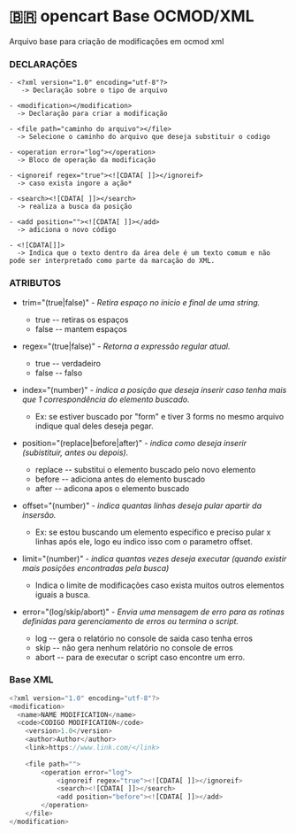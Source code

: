# 🇧🇷 opencart Base OCMOD/XML
 Arquivo base para criação de modificações em ocmod xml

### DECLARAÇÕES
~~~
- <?xml version="1.0" encoding="utf-8"?>
   -> Declaração sobre o tipo de arquivo
   
- <modification></modification>
  -> Declaração para criar a modificação
  
- <file path="caminho do arquivo"></file>
  -> Selecione o caminho do arquivo que deseja substituir o codigo
  
- <operation error="log"></operation>
  -> Bloco de operação da modificação
  
- <ignoreif regex="true"><![CDATA[ ]]></ignoreif>
  -> caso exista ingore a ação*
  
- <search><![CDATA[ ]]></search>
  -> realiza a busca da posição
  
- <add position=""><![CDATA[ ]]></add>
  -> adiciona o novo código
  
- <![CDATA[]]>
  -> Indica que o texto dentro da área dele é um texto comum e não pode ser interpretado como parte da marcação do XML.
~~~

### ATRIBUTOS

 - trim="(true|false)" - *Retira espaço no ínicio e final de uma string.*
   - true -- retiras os espaços
   - false -- mantem espaços 


 - regex="(true|false)" - *Retorna a expressão regular atual.*
   -  true -- verdadeiro
   -  false -- falso


 - index="(number)" - *indica a posição que deseja inserir caso tenha mais que 1 correspondência do elemento buscado.*
   - Ex: se estiver buscado por "form" e tiver 3 forms no mesmo arquivo indique qual deles deseja pegar. 


 - position="(replace|before|after)" - *indica como deseja inserir (subistituir, antes ou depois).*
   - replace -- substitui o elemento buscado pelo novo elemento
   - before -- adiciona antes do elemento buscado
   - after -- adicona apos o elemento buscado 


 - offset="(number)" - *indica quantas linhas deseja pular apartir da insersão.*
   - Ex: se estou buscando um elemento especifico e preciso pular x linhas após ele, logo eu indico isso com o parametro offset. 


 - limit="(number)" - *indica quantas vezes deseja executar (quando existir mais posições encontradas pela busca)*
   - Indica o limite de modificações caso exista muitos outros elementos iguais a busca.


 - error="(log/skip/abort)" - *Envia uma mensagem de erro para as rotinas definidas para gerenciamento de erros ou termina o script.*
   - log -- gera o relatório no console de saida caso tenha erros
   - skip -- não gera nenhum relatório no console de erros
   - abort -- para de executar o script caso encontre um erro.

###  Base XML

~~~javascript
<?xml version="1.0" encoding="utf-8"?>
<modification>
  <name>NAME MODIFICATION</name>
  <code>CODIGO MODIFICATION</code>
 	<version>1.0</version>
	<author>Author</author>
	<link>https://www.link.com/</link>
	
	<file path="">
		<operation error="log">
			<ignoreif regex="true"><![CDATA[ ]]></ignoreif>
			<search><![CDATA[ ]]></search>
			<add position="before"><![CDATA[ ]]></add>
		</operation>
	</file>
</modification>
~~~
